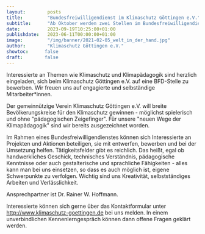 ```yaml
---
layout:        posts
title:         "Bundesfreiwilligendienst im Klimaschutz Göttingen e.V."
subtitle:      "Ab Oktober werden zwei Stellen im Bundesfreiwilligendienst frei"
date:          2023-09-19T10:25:00+01:00
publishdate:   2023-06-11T00:00:00+01:00
image:         "/img/banner/2021-02-05_welt_in_der_hand.jpg"
author:        "Klimaschutz Göttingen e.V."
showtoc:      false
draft:        false
---
```


Interessierte an Themen wie Klimaschutz und Klimapädagogik sind herzlich eingeladen, sich beim Klimaschutz Göttingen e.V. auf eine BFD-Stelle zu bewerben. Wir freuen uns auf engagierte und selbständige Mitarbeiter*innen.

Der gemeinnützige Verein Klimaschutz Göttingen e.V. will breite Bevölkerungskreise für den Klimaschutz gewinnen - möglichst spielerisch und ohne "pädagogischen Zeigefinger". Für unsere "neuen Wege der Klimapädagogik" sind wir bereits ausgezeichnet worden. 

Im Rahmen eines Bundesfreiwilligendienstes können sich Interessierte an Projekten und Aktionen beteiligen, sie mit entwerfen, bewerben und bei der Umsetzung helfen. Tätigkeitsfelder gibt es reichlich. Das heißt, egal ob handwerkliches Geschick, technisches Verständnis, pädagogische Kenntnisse oder auch gestalterische und sprachliche Fähigkeiten - alles kann man bei uns einsetzen, so dass es auch möglich ist, eigene Schwerpunkte zu verfolgen. Wichtig sind uns Kreativität, selbstständiges Arbeiten und Verlässlichkeit.

Ansprechpartner ist Dr. Rainer W. Hoffmann. 

Interessierte können sich gerne über das Kontaktformular unter http://www.klimaschutz-goettingen.de bei uns melden. In einem unverbindlichen Kennenlerngespräch können dann offene Fragen geklärt werden.

